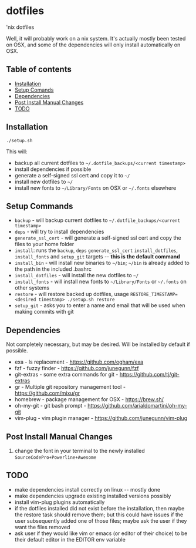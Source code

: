 dotfiles
========

'nix dotfiles

Well, it will probably work on a nix system.  It's actually mostly been tested on OSX, and some of the dependencies will only install automatically on OSX.

Table of contents
-----------------

- [Installation](#installation)
- [Setup Comands](#commands)
- [Dependencies](#dependencies)
- [Post Install Manual Changes](#manual_changes)
- [TODO](#todo)

<a name="installation"></a>
Installation
------------

```./setup.sh```

This will:
- backup all current dotfiles to `~/.dotfile_backups/<current timestamp>`
- install dependencies if possible
- generate a self-signed ssl cert and copy it to `~/`
- install new dotfiles to `~/`
- install new fonts to `~/Library/Fonts` on OSX or `~/.fonts` elsewhere

<a name="commands"></a>
Setup Commands
--------------

- `backup` - will backup current dotfiles to `~/.dotfile_backups/<current timestamp>`
- `deps` - will try to install dependencies
- `generate_ssl_cert` - will generate a self-signed ssl cert and copy the files to your home folder
- `install`: runs the `backup`, `deps` `generate_ssl_cert` `install_dotfiles`, `install_fonts` and `setup_git` targets -- **this is the default command**
- `install_bin` - will install new binaries to `~/bin`; `~/bin` is already added to the path in the included .bashrc
- `install_dotfiles` - will install the new dotfiles to `~/`
- `install_fonts` - will install new fonts to `~/Library/Fonts` or `~/.fonts` on other systems
- `restore` - will restore backed up dotfiles, usage `RESTORE_TIMESTAMP=<desired timestamp> ./setup.sh restore`
- `setup_git` - asks you to enter a name and email that will be used when making commits with git

<a name="dependencies"></a>
Dependencies
------------

Not completely necessary, but may be desired.  Will be installed by default if possible.

- exa - ls replacement - https://github.com/ogham/exa
- fzf - fuzzy finder - https://github.com/junegunn/fzf
- git-extras - some extra commands for git - https://github.com/tj/git-extras
- gr - Multiple git repository management tool - https://github.com/mixu/gr
- homebrew - package management for OSX - https://brew.sh/
- oh-my-git - git bash prompt - https://github.com/arialdomartini/oh-my-git
- vim-plug - vim plugin manager - https://github.com/junegunn/vim-plug

<a name="manual_changes"></a>
Post Install Manual Changes
---------------------------

1. change the font in your terminal to the newly installed `SourceCodePro+Powerline+Awesome`

<a name="todo"></a>
TODO
----

- make dependencies install correctly on linux -- mostly done
- make dependencies upgrade existing installed versions possibly
- install vim-plug plugins automatically
- if the dotfiles installed did not exist before the installation, then maybe the restore task should remove them; but this could have issues if the user subsequently added one of those files; maybe ask the user if they want the files removed
- ask user if they would like vim or emacs (or editor of their choice) to be their default editor in the EDITOR env variable
